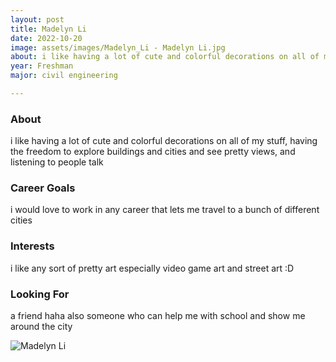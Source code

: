 ```yaml
---
layout: post
title: Madelyn Li 
date: 2022-10-20
image: assets/images/Madelyn_Li - Madelyn Li.jpg
about: i like having a lot of cute and colorful decorations on all of my stuff, having the freedom to explore buildings and cities and see pretty views, and listening to people talk
year: Freshman
major: civil engineering

---
```


### About

i like having a lot of cute and colorful decorations on all of my stuff, having the freedom to explore buildings and cities and see pretty views, and listening to people talk

### Career Goals

i would love to work in any career that lets me travel to a bunch of different cities

### Interests

i like any sort of pretty art especially video game art and street art :D

### Looking For

a friend haha also someone who can help me with school and show me around the city

<div class="text-center my-5">
    <img src="https://sase-drexel.github.io/mentorship-2022/assets/images/Madelyn_Li - Madelyn Li.jpg" alt="Madelyn Li" class="rounded post-img" />
</div>
